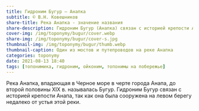 ```yaml
---
title: Гидроним Бугур — Анапка
subtitle: © В.Н. Ковешников
share-title: Река Анапка - значение названия
share-description: Гидроним Бугур (Анапка) связан с историей крепости Анапа
cover-img: /img/toponymy/bugur/cover.webp
share-img: /img/toponymy/bugur/cover-s.jpg
thumbnail-img: /img/toponymy/bugur/thumb.webp
thumbnail-caption: Один из мостов и путепроводов на реке Анапка
categories: toponymy
date: 2021-08-13 18:40
tags: [топонимика, гидроним, ойконим, топонимы на побережье]
---
```

Река Анапка, впадающая в Черное море в черте города Анапа, до второй половины ХIХ в. называлась Бугур. Гидроним Бугур связан с историей крепости Анапа, так как она была сооружена на левом берегу недалеко от устья этой реки.